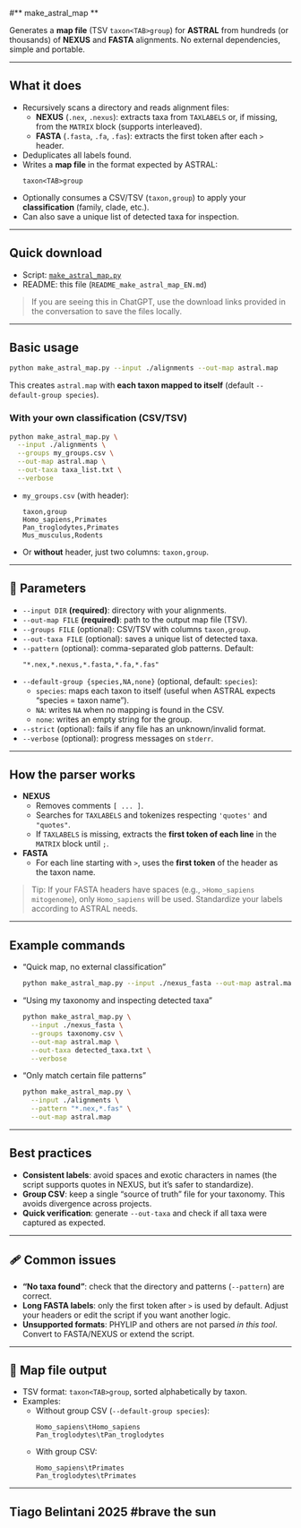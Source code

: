 #** make_astral_map **

Generates a **map file** (TSV `taxon<TAB>group`) for **ASTRAL** from hundreds (or thousands) of **NEXUS** and **FASTA** alignments. No external dependencies, simple and portable.

---

##  What it does

- Recursively scans a directory and reads alignment files:
  - **NEXUS** (`.nex`, `.nexus`): extracts taxa from `TAXLABELS` or, if missing, from the `MATRIX` block (supports interleaved).
  - **FASTA** (`.fasta`, `.fa`, `.fas`): extracts the first token after each `>` header.
- Deduplicates all labels found.
- Writes a **map file** in the format expected by ASTRAL:
  ```
  taxon<TAB>group
  ```
- Optionally consumes a CSV/TSV (`taxon,group`) to apply your **classification** (family, clade, etc.).
- Can also save a unique list of detected taxa for inspection.

---

##  Quick download

- Script: [`make_astral_map.py`](make_astral_map.py)
- README: this file (`README_make_astral_map_EN.md`)

> If you are seeing this in ChatGPT, use the download links provided in the conversation to save the files locally.

---

## Basic usage

```bash
python make_astral_map.py --input ./alignments --out-map astral.map
```

This creates `astral.map` with **each taxon mapped to itself** (default `--default-group species`).

### With your own classification (CSV/TSV)

```bash
python make_astral_map.py \
  --input ./alignments \
  --groups my_groups.csv \
  --out-map astral.map \
  --out-taxa taxa_list.txt \
  --verbose
```

- `my_groups.csv` (with header):
  ```csv
  taxon,group
  Homo_sapiens,Primates
  Pan_troglodytes,Primates
  Mus_musculus,Rodents
  ```
- Or **without** header, just two columns: `taxon,group`.

---

## 🔧 Parameters

- `--input DIR` **(required)**: directory with your alignments.
- `--out-map FILE` **(required)**: path to the output map file (TSV).
- `--groups FILE` (optional): CSV/TSV with columns `taxon,group`.
- `--out-taxa FILE` (optional): saves a unique list of detected taxa.
- `--pattern` (optional): comma-separated glob patterns. Default:
  ```
  "*.nex,*.nexus,*.fasta,*.fa,*.fas"
  ```
- `--default-group {species,NA,none}` (optional, default: `species`):
  - `species`: maps each taxon to itself (useful when ASTRAL expects “species = taxon name”).
  - `NA`: writes `NA` when no mapping is found in the CSV.
  - `none`: writes an empty string for the group.
- `--strict` (optional): fails if any file has an unknown/invalid format.
- `--verbose` (optional): progress messages on `stderr`.

---

##  How the parser works

- **NEXUS**
  - Removes comments `[ ... ]`.
  - Searches for `TAXLABELS` and tokenizes respecting `'quotes'` and `"quotes"`.
  - If `TAXLABELS` is missing, extracts the **first token of each line** in the `MATRIX` block until `;`.
- **FASTA**
  - For each line starting with `>`, uses the **first token** of the header as the taxon name.

> Tip: If your FASTA headers have spaces (e.g., `>Homo_sapiens mitogenome`), only `Homo_sapiens` will be used. Standardize your labels according to ASTRAL needs.

---

##  Example commands

- “Quick map, no external classification”
  ```bash
  python make_astral_map.py --input ./nexus_fasta --out-map astral.map
  ```

- “Using my taxonomy and inspecting detected taxa”
  ```bash
  python make_astral_map.py \
    --input ./nexus_fasta \
    --groups taxonomy.csv \
    --out-map astral.map \
    --out-taxa detected_taxa.txt \
    --verbose
  ```

- “Only match certain file patterns”
  ```bash
  python make_astral_map.py \
    --input ./alignments \
    --pattern "*.nex,*.fas" \
    --out-map astral.map
  ```

---

##  Best practices

- **Consistent labels**: avoid spaces and exotic characters in names (the script supports quotes in NEXUS, but it’s safer to standardize).
- **Group CSV**: keep a single “source of truth” file for your taxonomy. This avoids divergence across projects.
- **Quick verification**: generate `--out-taxa` and check if all taxa were captured as expected.

---

## 🩹 Common issues

- **“No taxa found”**: check that the directory and patterns (`--pattern`) are correct.
- **Long FASTA labels**: only the first token after `>` is used by default. Adjust your headers or edit the script if you want another logic.
- **Unsupported formats**: PHYLIP and others are not parsed *in this tool*. Convert to FASTA/NEXUS or extend the script.

---

## 📜 Map file output

- TSV format: `taxon<TAB>group`, sorted alphabetically by taxon.
- Examples:
  - Without group CSV (`--default-group species`):
    ```text
    Homo_sapiens\tHomo_sapiens
    Pan_troglodytes\tPan_troglodytes
    ```
  - With group CSV:
    ```text
    Homo_sapiens\tPrimates
    Pan_troglodytes\tPrimates
    ```

---

## Tiago Belintani 2025 #brave the sun
